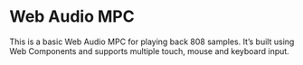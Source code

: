 # Web Audio MPC

This is a basic Web Audio MPC for playing back 808 samples. It’s built using Web Components and supports multiple touch, mouse and keyboard input.
